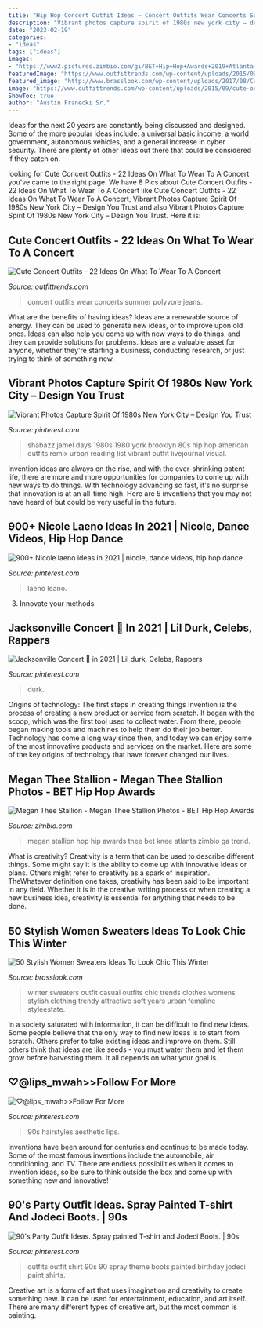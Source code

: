 ```yaml
---
title: "Hip Hop Concert Outfit Ideas ~ Concert Outfits Wear Concerts Summer Polyvore Jeans"
description: "Vibrant photos capture spirit of 1980s new york city – design you trust"
date: "2023-02-19"
categories:
- "ideas"
tags: ["ideas"]
images:
- "https://www2.pictures.zimbio.com/gi/BET+Hip+Hop+Awards+2019+Atlanta+GA+Show+rhp2Z8Kb-7ex.jpg"
featuredImage: "https://www.outfittrends.com/wp-content/uploads/2015/09/cute-outfits-to-wear-to-a-concert-1.jpg"
featured_image: "http://www.brasslook.com/wp-content/uploads/2017/08/Casual-Sweaters-for-Women-Ideas.jpg"
image: "https://www.outfittrends.com/wp-content/uploads/2015/09/cute-outfits-to-wear-to-a-concert-1.jpg"
ShowToc: true
author: "Austin Franecki Sr."
---
```



Ideas for the next 20 years are constantly being discussed and designed. Some of the more popular ideas include: a universal basic income, a world government, autonomous vehicles, and a general increase in cyber security. There are plenty of other ideas out there that could be considered if they catch on.

	

		
looking for Cute Concert Outfits - 22 Ideas On What To Wear To A Concert you've came to the right page. We have 8 Pics about Cute Concert Outfits - 22 Ideas On What To Wear To A Concert like Cute Concert Outfits - 22 Ideas On What To Wear To A Concert, Vibrant Photos Capture Spirit Of 1980s New York City – Design You Trust and also Vibrant Photos Capture Spirit Of 1980s New York City – Design You Trust. Here it is:
		
    
## Cute Concert Outfits - 22 Ideas On What To Wear To A Concert

<img loading=lazy src="https://www.outfittrends.com/wp-content/uploads/2015/09/cute-outfits-to-wear-to-a-concert-1.jpg" onerror="this.onerror=null;this.src='https://tse2.mm.bing.net/th?id=OIP.ukHpsf-81QrFNRHs8qhohAHaMo&amp;pid=15.1';" alt="Cute Concert Outfits - 22 Ideas On What To Wear To A Concert">

_Source: outfittrends.com_

>concert outfits wear concerts summer polyvore jeans. 

	

What are the benefits of having ideas?
Ideas are a renewable source of energy. They can be used to generate new ideas, or to improve upon old ones. Ideas can also help you come up with new ways to do things, and they can provide solutions for problems. Ideas are a valuable asset for anyone, whether they're starting a business, conducting research, or just trying to think of something new.

    
## Vibrant Photos Capture Spirit Of 1980s New York City – Design You Trust

<img loading=lazy src="https://i.pinimg.com/originals/86/bf/de/86bfde709a3f96d50edf871a6222c97a.jpg" onerror="this.onerror=null;this.src='https://tse1.mm.bing.net/th?id=OIP.pIDBpcejgDpKdt2z72CoWgHaKs&amp;pid=15.1';" alt="Vibrant Photos Capture Spirit Of 1980s New York City – Design You Trust">

_Source: pinterest.com_

>shabazz jamel days 1980s 1980 york brooklyn 80s hip hop american outfits remix urban reading list vibrant outfit livejournal visual. 

	

Invention ideas are always on the rise, and with the ever-shrinking patent life, there are more and more opportunities for companies to come up with new ways to do things. With technology advancing so fast, it's no surprise that innovation is at an all-time high. Here are 5 inventions that you may not have heard of but could be very useful in the future.

    
## 900+ Nicole Laeno Ideas In 2021 | Nicole, Dance Videos, Hip Hop Dance

<img loading=lazy src="https://i.pinimg.com/474x/9a/53/d1/9a53d18c9522b1febd9874544cf7e343.jpg" onerror="this.onerror=null;this.src='https://tse4.mm.bing.net/th?id=OIP.mIxdB8E6kvACImA94WAz6AAAAA&amp;pid=15.1';" alt="900+ Nicole laeno ideas in 2021 | nicole, dance videos, hip hop dance">

_Source: pinterest.com_

>laeno leano. 

	

3. Innovate your methods.

    
## Jacksonville Concert 🥴 In 2021 | Lil Durk, Celebs, Rappers

<img loading=lazy src="https://i.pinimg.com/736x/d6/36/68/d6366848569a059ea4132e3598afc982.jpg" onerror="this.onerror=null;this.src='https://tse3.mm.bing.net/th?id=OIP.JAd9rAloxKiRF8wA8ycWGQHaLH&amp;pid=15.1';" alt="Jacksonville Concert 🥴 in 2021 | Lil durk, Celebs, Rappers">

_Source: pinterest.com_

>durk. 

	

Origins of technology: The first steps in creating things
Invention is the process of creating a new product or service from scratch. It began with the scoop, which was the first tool used to collect water. From there, people began making tools and machines to help them do their job better. Technology has come a long way since then, and today we can enjoy some of the most innovative products and services on the market. Here are some of the key origins of technology that have forever changed our lives.

    
## Megan Thee Stallion - Megan Thee Stallion Photos - BET Hip Hop Awards

<img loading=lazy src="https://www2.pictures.zimbio.com/gi/BET+Hip+Hop+Awards+2019+Atlanta+GA+Show+rhp2Z8Kb-7ex.jpg" onerror="this.onerror=null;this.src='https://tse3.mm.bing.net/th?id=OIP.3mgtyZDaaBrHJ7VrsuwpTgHaLG&amp;pid=15.1';" alt="Megan Thee Stallion - Megan Thee Stallion Photos - BET Hip Hop Awards">

_Source: zimbio.com_

>megan stallion hop hip awards thee bet knee atlanta zimbio ga trend. 

	

What is creativity?
Creativity is a term that can be used to describe different things. Some might say it is the ability to come up with innovative ideas or plans. Others might refer to creativity as a spark of inspiration. TheWhatever definition one takes, creativity has been said to be important in any field. Whether it is in the creative writing process or when creating a new business idea, creativity is essential for anything that needs to be done.

    
## 50 Stylish Women Sweaters Ideas To Look Chic This Winter

<img loading=lazy src="http://www.brasslook.com/wp-content/uploads/2017/08/Casual-Sweaters-for-Women-Ideas.jpg" onerror="this.onerror=null;this.src='https://tse1.mm.bing.net/th?id=OIP.yWu63cNqi6kvsVboPkfdNAHaUY&amp;pid=15.1';" alt="50 Stylish Women Sweaters Ideas To Look Chic This Winter">

_Source: brasslook.com_

>winter sweaters outfit casual outfits chic trends clothes womens stylish clothing trendy attractive soft years urban femaline styleestate. 

	

In a society saturated with information, it can be difficult to find new ideas. Some people believe that the only way to find new ideas is to start from scratch. Others prefer to take existing ideas and improve on them. Still others think that ideas are like seeds - you must water them and let them grow before harvesting them. It all depends on what your goal is.

    
## ♡@lips_mwah&gt;&gt;Follow For More

<img loading=lazy src="https://i.pinimg.com/736x/95/19/81/95198173cf63311282fd15d47c1b17b4.jpg" onerror="this.onerror=null;this.src='https://tse1.mm.bing.net/th?id=OIP.hjsFmjQD7elMTzeKREbV2wHaLA&amp;pid=15.1';" alt="♡@lips_mwah&gt;&gt;Follow For More">

_Source: pinterest.com_

>90s hairstyles aesthetic lips. 

	

Inventions have been around for centuries and continue to be made today. Some of the most famous inventions include the automobile, air conditioning, and TV. There are endless possibilities when it comes to invention ideas, so be sure to think outside the box and come up with something new and innovative!

    
## 90&#039;s Party Outfit Ideas. Spray Painted T-shirt And Jodeci Boots. | 90s

<img loading=lazy src="https://i.pinimg.com/736x/7d/13/5f/7d135f02416390d3b6cb8e001fdc2055.jpg" onerror="this.onerror=null;this.src='https://tse4.mm.bing.net/th?id=OIP.6RTpFDqeb4jbealCSTGICQHaJ3&amp;pid=15.1';" alt="90&#039;s Party Outfit Ideas. Spray painted T-shirt and Jodeci Boots. | 90s">

_Source: pinterest.com_

>outfits outfit shirt 90s 90 spray theme boots painted birthday jodeci paint shirts. 

	

Creative art is a form of art that uses imagination and creativity to create something new. It can be used for entertainment, education, and art itself. There are many different types of creative art, but the most common is painting.

